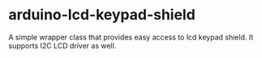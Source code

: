 # arduino-lcd-keypad-shield
A simple wrapper class that provides easy access to lcd keypad shield. It supports I2C LCD driver as well.
